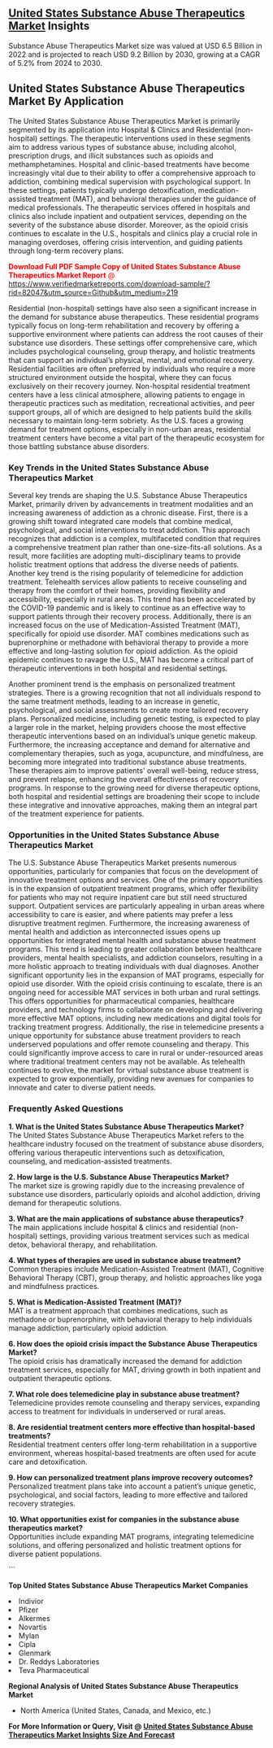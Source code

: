 <h2><a href="https://www.verifiedmarketreports.com/download-sample/?rid=82047&amp;utm_source=Github&amp;utm_medium=219" target="_blank">United States Substance Abuse Therapeutics Market</a> Insights</h2><p>Substance Abuse Therapeutics Market size was valued at USD 6.5 Billion in 2022 and is projected to reach USD 9.2 Billion by 2030, growing at a CAGR of 5.2% from 2024 to 2030.</p><p> <h2>United States Substance Abuse Therapeutics Market By Application</h2> <p>The United States Substance Abuse Therapeutics Market is primarily segmented by its application into Hospital & Clinics and Residential (non-hospital) settings. The therapeutic interventions used in these segments aim to address various types of substance abuse, including alcohol, prescription drugs, and illicit substances such as opioids and methamphetamines. Hospital and clinic-based treatments have become increasingly vital due to their ability to offer a comprehensive approach to addiction, combining medical supervision with psychological support. In these settings, patients typically undergo detoxification, medication-assisted treatment (MAT), and behavioral therapies under the guidance of medical professionals. The therapeutic services offered in hospitals and clinics also include inpatient and outpatient services, depending on the severity of the substance abuse disorder. Moreover, as the opioid crisis continues to escalate in the U.S., hospitals and clinics play a crucial role in managing overdoses, offering crisis intervention, and guiding patients through long-term recovery plans. <p><span class=""><span style="color: #ff0000;"><strong>Download Full PDF Sample Copy of United States Substance Abuse Therapeutics Market Report</strong> @ </span><a href="https://www.verifiedmarketreports.com/download-sample/?rid=82047&amp;utm_source=Github&amp;utm_medium=219" target="_blank">https://www.verifiedmarketreports.com/download-sample/?rid=82047&amp;utm_source=Github&amp;utm_medium=219</a></span></p> Residential (non-hospital) settings have also seen a significant increase in the demand for substance abuse therapeutics. These residential programs typically focus on long-term rehabilitation and recovery by offering a supportive environment where patients can address the root causes of their substance use disorders. These settings offer comprehensive care, which includes psychological counseling, group therapy, and holistic treatments that can support an individual’s physical, mental, and emotional recovery. Residential facilities are often preferred by individuals who require a more structured environment outside the hospital, where they can focus exclusively on their recovery journey. Non-hospital residential treatment centers have a less clinical atmosphere, allowing patients to engage in therapeutic practices such as meditation, recreational activities, and peer support groups, all of which are designed to help patients build the skills necessary to maintain long-term sobriety. As the U.S. faces a growing demand for treatment options, especially in non-urban areas, residential treatment centers have become a vital part of the therapeutic ecosystem for those battling substance abuse disorders. </p> <h3>Key Trends in the United States Substance Abuse Therapeutics Market</h3> <p>Several key trends are shaping the U.S. Substance Abuse Therapeutics Market, primarily driven by advancements in treatment modalities and an increasing awareness of addiction as a chronic disease. First, there is a growing shift toward integrated care models that combine medical, psychological, and social interventions to treat addiction. This approach recognizes that addiction is a complex, multifaceted condition that requires a comprehensive treatment plan rather than one-size-fits-all solutions. As a result, more facilities are adopting multi-disciplinary teams to provide holistic treatment options that address the diverse needs of patients. Another key trend is the rising popularity of telemedicine for addiction treatment. Telehealth services allow patients to receive counseling and therapy from the comfort of their homes, providing flexibility and accessibility, especially in rural areas. This trend has been accelerated by the COVID-19 pandemic and is likely to continue as an effective way to support patients through their recovery process. Additionally, there is an increased focus on the use of Medication-Assisted Treatment (MAT), specifically for opioid use disorder. MAT combines medications such as buprenorphine or methadone with behavioral therapy to provide a more effective and long-lasting solution for opioid addiction. As the opioid epidemic continues to ravage the U.S., MAT has become a critical part of therapeutic interventions in both hospital and residential settings.</p> <p>Another prominent trend is the emphasis on personalized treatment strategies. There is a growing recognition that not all individuals respond to the same treatment methods, leading to an increase in genetic, psychological, and social assessments to create more tailored recovery plans. Personalized medicine, including genetic testing, is expected to play a larger role in the market, helping providers choose the most effective therapeutic interventions based on an individual’s unique genetic makeup. Furthermore, the increasing acceptance and demand for alternative and complementary therapies, such as yoga, acupuncture, and mindfulness, are becoming more integrated into traditional substance abuse treatments. These therapies aim to improve patients' overall well-being, reduce stress, and prevent relapse, enhancing the overall effectiveness of recovery programs. In response to the growing need for diverse therapeutic options, both hospital and residential settings are broadening their scope to include these integrative and innovative approaches, making them an integral part of the treatment experience for patients.</p> <h3>Opportunities in the United States Substance Abuse Therapeutics Market</h3> <p>The U.S. Substance Abuse Therapeutics Market presents numerous opportunities, particularly for companies that focus on the development of innovative treatment options and services. One of the primary opportunities is in the expansion of outpatient treatment programs, which offer flexibility for patients who may not require inpatient care but still need structured support. Outpatient services are particularly appealing in urban areas where accessibility to care is easier, and where patients may prefer a less disruptive treatment regimen. Furthermore, the increasing awareness of mental health and addiction as interconnected issues opens up opportunities for integrated mental health and substance abuse treatment programs. This trend is leading to greater collaboration between healthcare providers, mental health specialists, and addiction counselors, resulting in a more holistic approach to treating individuals with dual diagnoses. Another significant opportunity lies in the expansion of MAT programs, especially for opioid use disorder. With the opioid crisis continuing to escalate, there is an ongoing need for accessible MAT services in both urban and rural settings. This offers opportunities for pharmaceutical companies, healthcare providers, and technology firms to collaborate on developing and delivering more effective MAT options, including new medications and digital tools for tracking treatment progress. Additionally, the rise in telemedicine presents a unique opportunity for substance abuse treatment providers to reach underserved populations and offer remote counseling and therapy. This could significantly improve access to care in rural or under-resourced areas where traditional treatment centers may not be available. As telehealth continues to evolve, the market for virtual substance abuse treatment is expected to grow exponentially, providing new avenues for companies to innovate and cater to diverse patient needs.</p> <h3>Frequently Asked Questions</h3> <p><b>1. What is the United States Substance Abuse Therapeutics Market?</b><br> The United States Substance Abuse Therapeutics Market refers to the healthcare industry focused on the treatment of substance abuse disorders, offering various therapeutic interventions such as detoxification, counseling, and medication-assisted treatments.</p> <p><b>2. How large is the U.S. Substance Abuse Therapeutics Market?</b><br> The market size is growing rapidly due to the increasing prevalence of substance use disorders, particularly opioids and alcohol addiction, driving demand for therapeutic solutions.</p> <p><b>3. What are the main applications of substance abuse therapeutics?</b><br> The main applications include hospital & clinics and residential (non-hospital) settings, providing various treatment services such as medical detox, behavioral therapy, and rehabilitation.</p> <p><b>4. What types of therapies are used in substance abuse treatment?</b><br> Common therapies include Medication-Assisted Treatment (MAT), Cognitive Behavioral Therapy (CBT), group therapy, and holistic approaches like yoga and mindfulness practices.</p> <p><b>5. What is Medication-Assisted Treatment (MAT)?</b><br> MAT is a treatment approach that combines medications, such as methadone or buprenorphine, with behavioral therapy to help individuals manage addiction, particularly opioid addiction.</p> <p><b>6. How does the opioid crisis impact the Substance Abuse Therapeutics Market?</b><br> The opioid crisis has dramatically increased the demand for addiction treatment services, especially for MAT, driving growth in both inpatient and outpatient therapeutic options.</p> <p><b>7. What role does telemedicine play in substance abuse treatment?</b><br> Telemedicine provides remote counseling and therapy services, expanding access to treatment for individuals in underserved or rural areas.</p> <p><b>8. Are residential treatment centers more effective than hospital-based treatments?</b><br> Residential treatment centers offer long-term rehabilitation in a supportive environment, whereas hospital-based treatments are often used for acute care and detoxification.</p> <p><b>9. How can personalized treatment plans improve recovery outcomes?</b><br> Personalized treatment plans take into account a patient’s unique genetic, psychological, and social factors, leading to more effective and tailored recovery strategies.</p> <p><b>10. What opportunities exist for companies in the substance abuse therapeutics market?</b><br> Opportunities include expanding MAT programs, integrating telemedicine solutions, and offering personalized and holistic treatment options for diverse patient populations.</p> ```</p><p><strong>Top United States Substance Abuse Therapeutics Market Companies</strong></p><div data-test-id=""><p><li>Indivior</li><li> Pfizer</li><li> Alkermes</li><li> Novartis</li><li> Mylan</li><li> Cipla</li><li> Glenmark</li><li> Dr. Reddys Laboratories</li><li> Teva Pharmaceutical</li></p><div><strong>Regional Analysis of&nbsp;United States Substance Abuse Therapeutics Market</strong></div><ul><li dir="ltr"><p dir="ltr">North America&nbsp;(United States, Canada, and Mexico, etc.)</p></li></ul><p><strong>For More Information or Query, Visit @&nbsp;</strong><strong><a href="https://www.verifiedmarketreports.com/product/global-substance-abuse-therapeutics-market-growth-status-and-outlook-2019-2024/?utm_source=Github&amp;utm_medium=219" target="_blank">United States Substance Abuse Therapeutics Market Insights Size And Forecast</a></strong></p></div>

